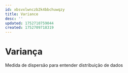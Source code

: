 ```yaml
---
id: xbsvxlwnczb2k4bbchuwqzy
title: Variance
desc: ''
updated: 1752710759044
created: 1752709718319
---
```


# Variança

Medida de dispersão para entender distribuição de dados
